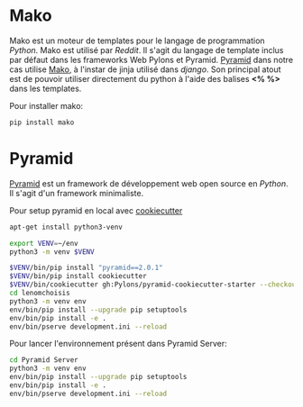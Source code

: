 # Mako  

Mako est un moteur de templates pour le langage de programmation *Python*. Mako est utilisé par *Reddit*. Il s'agit du langage de template inclus par défaut dans les frameworks Web Pylons et Pyramid. [Pyramid](http://www.pylonsproject.org/) dans notre cas utilise [Mako](https://www.makotemplates.org/), à l'instar de jinja utilisé dans *django*.
Son principal atout est de pouvoir utiliser directement du python à l'aide des balises **<% %>** dans les templates.

Pour installer mako: 
```sh
pip install mako
```

# Pyramid 

[Pyramid](https://trypyramid.com/) est un framework de développement web open source en *Python*. Il s'agit d'un framework minimaliste.

Pour setup pyramid en local avec [cookiecutter](https://github.com/cookiecutter/cookiecutter)

```sh
apt-get install python3-venv

export VENV=~/env
python3 -m venv $VENV

$VENV/bin/pip install "pyramid==2.0.1"
$VENV/bin/pip install cookiecutter
$VENV/bin/cookiecutter gh:Pylons/pyramid-cookiecutter-starter --checkout 2.0-branch 
cd lenomchoisis
python3 -m venv env
env/bin/pip install --upgrade pip setuptools
env/bin/pip install -e .
env/bin/pserve development.ini --reload

```

Pour lancer l'environnement présent dans Pyramid Server: 

```sh
cd Pyramid Server
python3 -m venv env
env/bin/pip install --upgrade pip setuptools
env/bin/pip install -e .
env/bin/pserve development.ini --reload
```
